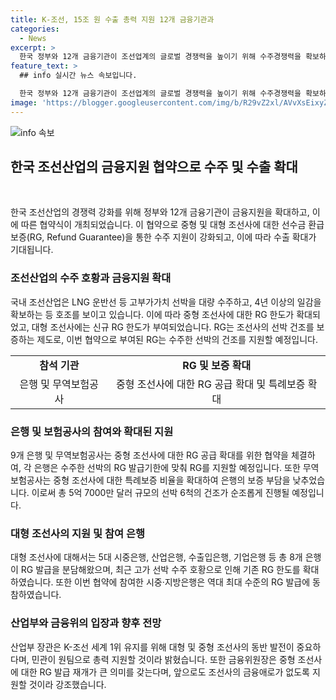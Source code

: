 ```yaml
---
title: K-조선, 15조 원 수출 총력 지원 12개 금융기관과
categories:
  - News
excerpt: >
  한국 정부와 12개 금융기관이 조선업계의 글로벌 경쟁력을 높이기 위해 수주경쟁력을 확보하고 수출을 확대하기 위한 금융지원을 확대한다. 금융기관들은 중형 조선사에 대한 선수금 환급보증을 통해 1조 원 규모의 수주를 지원하고, 대형 조선사에는 14조 원의 신규 RG 한도를 부여한다. 이에 따른 금융지원 협약식이 개최되었고, 선박 건조 계약에 필수적인 RG 공급 확대가 이뤄졌다. 중형 조선사의 RG에 대한 특례보증 비율이 확대되었고, 대형 조선사들에 대한 RG 한도 또한 증가했다. 이로써 조선업계의 발전을 위해 산업부와 금융위는 금융기관들과 협업하여 총력을 기울일 예정이며, K-조선의 세계 1위 유지를 위한 노력이 진행될 예정이다.
feature_text: >
  ## info 실시간 뉴스 속보입니다.

  한국 정부와 12개 금융기관이 조선업계의 글로벌 경쟁력을 높이기 위해 수주경쟁력을 확보하고 수출을 확대하기 위한 금융지원을 확대한다. 금융기관들은 중형 조선사에 대한 선수금 환급보증을 통해 1조 원 규모의 수주를 지원하고, 대형 조선사에는 14조 원의 신규 RG 한도를 부여한다. 이에 따른 금융지원 협약식이 개최되었고, 선박 건조 계약에 필수적인 RG 공급 확대가 이뤄졌다. 중형 조선사의 RG에 대한 특례보증 비율이 확대되었고, 대형 조선사들에 대한 RG 한도 또한 증가했다. 이로써 조선업계의 발전을 위해 산업부와 금융위는 금융기관들과 협업하여 총력을 기울일 예정이며, K-조선의 세계 1위 유지를 위한 노력이 진행될 예정이다.
image: 'https://blogger.googleusercontent.com/img/b/R29vZ2xl/AVvXsEixyZcFfHzMRdzZMjFBmAUKJYCLCGyLL1o632UiGVXcaFdKo_bkvkuCioo0uUKlGfBVcT3P84aROyZIXSBEx3Aw5nCQ3pTgDom1WDC4m8eifvWiAmWEEVb4x6G_l8C0QH225ldMjyaFvpxGEBGNO37VmDTDMHGhJPq73UglMfDca1-0aw/s1600/blogspot.png'
---
```


<p><img src="https://blogger.googleusercontent.com/img/b/R29vZ2xl/AVvXsEixyZcFfHzMRdzZMjFBmAUKJYCLCGyLL1o632UiGVXcaFdKo_bkvkuCioo0uUKlGfBVcT3P84aROyZIXSBEx3Aw5nCQ3pTgDom1WDC4m8eifvWiAmWEEVb4x6G_l8C0QH225ldMjyaFvpxGEBGNO37VmDTDMHGhJPq73UglMfDca1-0aw/s1600/blogspot.png" alt="info 속보" /></p>

<h2 data-ke-size="size26">한국 조선산업의 금융지원 협약으로 수주 및 수출 확대</h2>

<p data-ke-size="size16">&nbsp;</p>

<p>한국 조선산업의 경쟁력 강화를 위해 정부와 12개 금융기관이 금융지원을 확대하고, 이에 따른 협약식이 개최되었습니다. 이 협약으로 중형 및 대형 조선사에 대한 선수금 환급보증(RG, Refund Guarantee)을 통한 수주 지원이 강화되고, 이에 따라 수출 확대가 기대됩니다.</p></p>

<h3 data-ke-size="size24">조선산업의 수주 호황과 금융지원 확대</h3>

<p data-ke-size="size16">국내 조선산업은 LNG 운반선 등 고부가가치 선박을 대량 수주하고, 4년 이상의 일감을 확보하는 등 호조를 보이고 있습니다. 이에 따라 중형 조선사에 대한 RG 한도가 확대되었고, 대형 조선사에는 신규 RG 한도가 부여되었습니다. RG는 조선사의 선박 건조를 보증하는 제도로, 이번 협약으로 부여된 RG는 수주한 선박의 건조를 지원할 예정입니다.</p>

<table>
    <tr>
        <td style="text-align: center; height: 17px;"><b>참석 기관</b></td>
        <td style="text-align: center; height: 17px;"><b>RG 및 보증 확대</b></td>
    </tr>
    <tr>
        <td style="text-align: center; height: 17px;">은행 및 무역보험공사</td>
        <td style="text-align: center; height: 17px;">중형 조선사에 대한 RG 공급 확대 및 특례보증 확대</td>
    </tr>
</table>

<h3 data-ke-size="size24">은행 및 보험공사의 참여와 확대된 지원</h3>

<p data-ke-size="size16">9개 은행 및 무역보험공사는 중형 조선사에 대한 RG 공급 확대를 위한 협약을 체결하여, 각 은행은 수주한 선박의 RG 발급기한에 맞춰 RG를 지원할 예정입니다. 또한 무역보험공사는 중형 조선사에 대한 특례보증 비율을 확대하여 은행의 보증 부담을 낮추었습니다. 이로써 총 5억 7000만 달러 규모의 선박 6척의 건조가 순조롭게 진행될 예정입니다.</p>

<h3 data-ke-size="size24">대형 조선사의 지원 및 참여 은행</h3>

<p data-ke-size="size16">대형 조선사에 대해서는 5대 시중은행, 산업은행, 수출입은행, 기업은행 등 총 8개 은행이 RG 발급을 분담해왔으며, 최근 고가 선박 수주 호황으로 인해 기존 RG 한도를 확대하였습니다. 또한 이번 협약에 참여한 시중·지방은행은 역대 최대 수준의 RG 발급에 동참하였습니다.</p>

<h3 data-ke-size="size24">산업부와 금융위의 입장과 향후 전망</h3>

<p data-ke-size="size16">산업부 장관은 K-조선 세계 1위 유지를 위해 대형 및 중형 조선사의 동반 발전이 중요하다며, 민관이 원팀으로 총력 지원할 것이라 밝혔습니다. 또한 금융위원장은 중형 조선사에 대한 RG 발급 재개가 큰 의미를 갖는다며, 앞으로도 조선사의 금융애로가 없도록 지원할 것이라 강조했습니다.</p>

